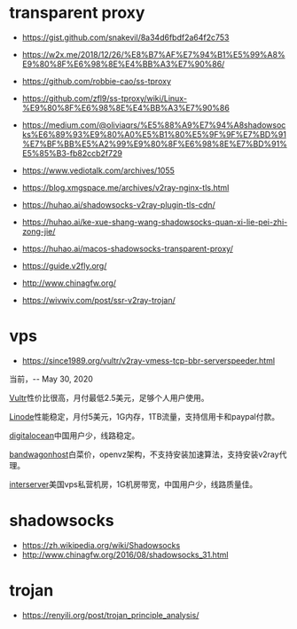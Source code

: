 # transparent proxy

- https://gist.github.com/snakevil/8a34d6fbdf2a64f2c753
- https://w2x.me/2018/12/26/%E8%B7%AF%E7%94%B1%E5%99%A8%E9%80%8F%E6%98%8E%E4%BB%A3%E7%90%86/
- https://github.com/robbie-cao/ss-tproxy
- https://github.com/zfl9/ss-tproxy/wiki/Linux-%E9%80%8F%E6%98%8E%E4%BB%A3%E7%90%86
- https://medium.com/@oliviaqrs/%E5%88%A9%E7%94%A8shadowsocks%E6%89%93%E9%80%A0%E5%B1%80%E5%9F%9F%E7%BD%91%E7%BF%BB%E5%A2%99%E9%80%8F%E6%98%8E%E7%BD%91%E5%85%B3-fb82ccb2f729
- https://www.vediotalk.com/archives/1055
- https://blog.xmgspace.me/archives/v2ray-nginx-tls.html

- https://huhao.ai/shadowsocks-v2ray-plugin-tls-cdn/
- https://huhao.ai/ke-xue-shang-wang-shadowsocks-quan-xi-lie-pei-zhi-zong-jie/
- https://huhao.ai/macos-shadowsocks-transparent-proxy/

- https://guide.v2fly.org/

- http://www.chinagfw.org/

- https://wivwiv.com/post/ssr-v2ray-trojan/

# vps

- https://since1989.org/vultr/v2ray-vmess-tcp-bbr-serverspeeder.html

当前，-- May 30, 2020

[Vultr](https://www.vultr.com/?ref=6807264)性价比很高，月付最低2.5美元，足够个人用户使用。

[Linode](https://www.linode.com/?r=b7c730c924eec2a9ce5c775b7a53563bda58bcf3)性能稳定，月付5美元，1G内存，1TB流量，支持信用卡和paypal付款。

[digitalocean](https://m.do.co/c/b75839563221)中国用户少，线路稳定。

[bandwagonhost](https://bandwagonhost.com/aff.php?aff=1140)白菜价，openvz架构，不支持安装加速算法，支持安装v2ray代理。

[interserver](https://www.interserver.net/vps/?id=197193)美国vps私营机房，1G机房带宽，中国用户少，线路质量佳。

# shadowsocks

- https://zh.wikipedia.org/wiki/Shadowsocks
- http://www.chinagfw.org/2016/08/shadowsocks_31.html

# trojan

- https://renyili.org/post/trojan_principle_analysis/


